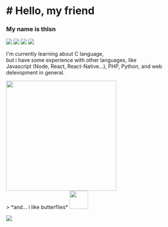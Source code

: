 # # Hello, my friend
### My name is thlsn <br />
[![](https://img.shields.io/twitter/follow/ydev17?style=flat)](https://twitter.com/ydev17)
![](https://img.shields.io/github/followers/yd3v?style=flat)
![](https://komarev.com/ghpvc/?username=yd3v)
![](https://img.shields.io/github/stars/yd3v)
<br />
<p align="left">
I'm currently learning about C language,<br />but i have some experience with other languages, like <br />
Javascript (Node, React, React-Native...), PHP, Python, and web delevopment in general.
  </p>
  
<img src="https://thumbs.gfycat.com/AchingUnsightlyHarrierhawk-small.gif" width="300" />
<br />
> *and... i like butterflies*
<img src="https://ibin.co/5soxkVVYWlcb.png" width="50px">

![](https://github-readme-stats.vercel.app/api/top-langs/?username=yd3v&layout=compact&hide=html)
